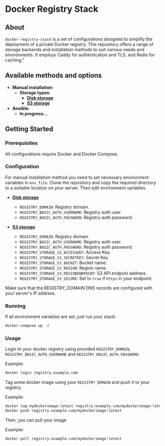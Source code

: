 
# Docker Registry Stack

## About
`docker-registry-stack` is a set of configurations designed to simplify the deployment of a private Docker registry. This repository offers a range of storage backends and installation methods to suit various needs and environments. It employs Caddy for authentication and TLS, and Redis for caching."

## Available methods and options
- **Manual installation**:
    - **Storage types**:
        - **[Disk storage](./manual-installation-disk-storage)**
        - **[S3 storage](./manual-installation-s3-storage)**
- **Ansible**:
    - **In progress...**

## Getting Started

### Prerequisites
All configurations require Docker and Docker Compose.

### Configuration
For manual installation method you need to set necessary environment variables in `env_file`. Clone the repository and copy the required directory to a suitable location on your server. Then edit environment variables.

- **[Disk storage](./manual-installation-disk-storage)**
    - `REGISTRY_DOMAIN`: Registry domain.
    - `REGISTRY_BASIC_AUTH_USERNAME`: Registry auth user.
    - `REGISTRY_BASIC_AUTH_PASSWORD`: Registry auth password.

- **[S3 storage](./manual-installation-s3-storage)**
    - `REGISTRY_DOMAIN`: Registry domain.
    - `REGISTRY_BASIC_AUTH_USERNAME`: Registry auth user.
    - `REGISTRY_BASIC_AUTH_PASSWORD`: Registry auth password.
    - `REGISTRY_STORAGE_S3_ACCESSKEY`: Access Key.
    - `REGISTRY_STORAGE_S3_SECRETKEY`: Secret Key.
    - `REGISTRY_STORAGE_S3_BUCKET`: Bucket name.
    - `REGISTRY_STORAGE_S3_REGION`: Region name.
    - `REGISTRY_STORAGE_S3_REGIONENDPOINT`: S3 API endpoin address.
    - `REGISTRY_STORAGE_S3_SECURE`: Set to `true` if `https` in your endpoint.

Make sure that the REGISTRY_DOMAIN DNS records are configured with your server's IP address.

### Running
If all environment variables are set, just run your stack:
```bash
docker-compose up -d
```


### Usage
Login to your docker registry using provided `REGISTRY_DOMAIN`, `REGISTRY_BASIC_AUTH_USERNAME` and `REGISTRY_BASIC_AUTH_PASSWORD`:

Example:
```bash 
docker login registry.example.com
```

Tag some docker image using your `REGISTRY_DOMAIN` and push it to your registry.


Example:
```bash
docker tag mydockerimage:latest registry.example.com/mydockerimage:latest
docker push registry.example.com/mydockerimage:latest
```

Then, you can pull your image

Example:
```bash
docker pull registry.example.com/mydockerimage:latest
```
